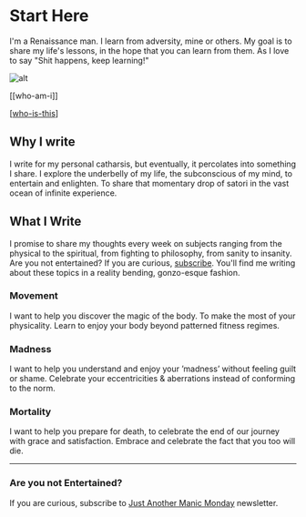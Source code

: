 # Start Here
I'm a Renaissance man. I learn from adversity, mine or others. My goal is to share my life's lessons, in the hope that you can learn from them. As I love to say "Shit happens, keep learning!"

![alt](https://photos.collectednotes.com/photos/5688/6dfc12ea-9cf4-4fd0-ab4a-45e907e9071c)

[[who-am-i]]

[[who-is-this]]

## Why I write
I write for my personal catharsis, but eventually, it percolates into something I share. I explore the underbelly of my life, the subconscious of my mind, to entertain and enlighten. To share that momentary drop of satori in the vast ocean of infinite experience.
## What I Write
I promise to share my thoughts every week on subjects ranging from the physical to the spiritual, from fighting to philosophy, from sanity to insanity. Are you not entertained? If you are curious, [subscribe](https://reddy2go.substack.com/). You'll find me writing about these topics in a reality bending, gonzo-esque fashion.
### Movement
I want to help you discover the magic of the body. To make the most of your physicality. Learn to enjoy your body  beyond patterned fitness regimes.
### Madness
I want to help you understand and enjoy your ’madness’ without feeling guilt or shame. Celebrate your eccentricities & aberrations instead of conforming to the norm.
### Mortality
I want to help you prepare for death, to celebrate the end of our journey with grace and satisfaction. Embrace and celebrate the fact that you too will die.

---
### Are you not Entertained? 
If you are curious, subscribe to [Just Another Manic Monday](https://reddy2go.substack.com/) newsletter.

[//begin]: # "Autogenerated link references for markdown compatibility"
[who-is-this]: who-is-this "Who is this"
[//end]: # "Autogenerated link references"